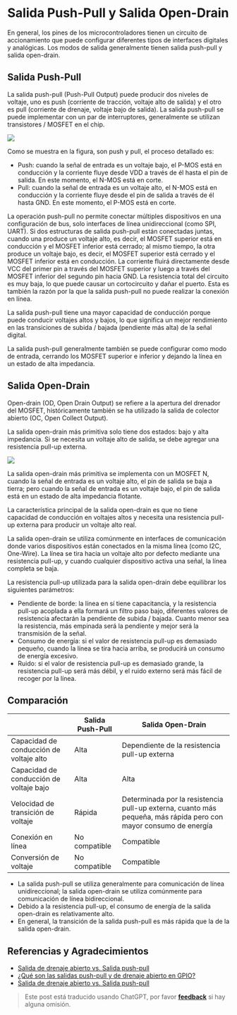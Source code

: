 # Salida Push-Pull y Salida Open-Drain

En general, los pines de los microcontroladores tienen un circuito de accionamiento que puede configurar diferentes tipos de interfaces digitales y analógicas. Los modos de salida generalmente tienen salida push-pull y salida open-drain.

## Salida Push-Pull

La salida push-pull (Push-Pull Output) puede producir dos niveles de voltaje, uno es push (corriente de tracción, voltaje alto de salida) y el otro es pull (corriente de drenaje, voltaje bajo de salida). La salida push-pull se puede implementar con un par de interruptores, generalmente se utilizan transistores / MOSFET en el chip.

![](https://wiki-media-1253965369.cos.ap-guangzhou.myqcloud.com/img/20211227095254.png)

Como se muestra en la figura, son push y pull, el proceso detallado es:

- Push: cuando la señal de entrada es un voltaje bajo, el P-MOS está en conducción y la corriente fluye desde VDD a través de él hasta el pin de salida. En este momento, el N-MOS está en corte.
- Pull: cuando la señal de entrada es un voltaje alto, el N-MOS está en conducción y la corriente fluye desde el pin de salida a través de él hasta GND. En este momento, el P-MOS está en corte.

La operación push-pull no permite conectar múltiples dispositivos en una configuración de bus, solo interfaces de línea unidireccional (como SPI, UART). Si dos estructuras de salida push-pull están conectadas juntas, cuando una produce un voltaje alto, es decir, el MOSFET superior está en conducción y el MOSFET inferior está cerrado; al mismo tiempo, la otra produce un voltaje bajo, es decir, el MOSFET superior está cerrado y el MOSFET inferior está en conducción. La corriente fluirá directamente desde VCC del primer pin a través del MOSFET superior y luego a través del MOSFET inferior del segundo pin hacia GND. La resistencia total del circuito es muy baja, lo que puede causar un cortocircuito y dañar el puerto. Esta es también la razón por la que la salida push-pull no puede realizar la conexión en línea.

La salida push-pull tiene una mayor capacidad de conducción porque puede conducir voltajes altos y bajos, lo que significa un mejor rendimiento en las transiciones de subida / bajada (pendiente más alta) de la señal digital.

La salida push-pull generalmente también se puede configurar como modo de entrada, cerrando los MOSFET superior e inferior y dejando la línea en un estado de alta impedancia.

## Salida Open-Drain

Open-drain (OD, Open Drain Output) se refiere a la apertura del drenador del MOSFET, históricamente también se ha utilizado la salida de colector abierto (OC, Open Collect Output).

La salida open-drain más primitiva solo tiene dos estados: bajo y alta impedancia. Si se necesita un voltaje alto de salida, se debe agregar una resistencia pull-up externa.

![](https://wiki-media-1253965369.cos.ap-guangzhou.myqcloud.com/img/20211228172532.png)

La salida open-drain más primitiva se implementa con un MOSFET N, cuando la señal de entrada es un voltaje alto, el pin de salida se baja a tierra; pero cuando la señal de entrada es un voltaje bajo, el pin de salida está en un estado de alta impedancia flotante.

La característica principal de la salida open-drain es que no tiene capacidad de conducción en voltajes altos y necesita una resistencia pull-up externa para producir un voltaje alto real.

La salida open-drain se utiliza comúnmente en interfaces de comunicación donde varios dispositivos están conectados en la misma línea (como I2C, One-Wire). La línea se tira hacia un voltaje alto por defecto mediante una resistencia pull-up, y cuando cualquier dispositivo activa una señal, la línea completa se baja.

La resistencia pull-up utilizada para la salida open-drain debe equilibrar los siguientes parámetros:

- Pendiente de borde: la línea en sí tiene capacitancia, y la resistencia pull-up acoplada a ella formará un filtro paso bajo, diferentes valores de resistencia afectarán la pendiente de subida / bajada. Cuanto menor sea la resistencia, más empinada será la pendiente y mejor será la transmisión de la señal.
- Consumo de energía: si el valor de resistencia pull-up es demasiado pequeño, cuando la línea se tira hacia arriba, se producirá un consumo de energía excesivo.
- Ruido: si el valor de resistencia pull-up es demasiado grande, la resistencia pull-up será más débil, y el ruido externo será más fácil de recoger por la línea.

## Comparación

|                                         | Salida Push-Pull | Salida Open-Drain                                                                                                |
| --------------------------------------- | ---------------- | ---------------------------------------------------------------------------------------------------------------- |
| Capacidad de conducción de voltaje alto | Alta             | Dependiente de la resistencia pull-up externa                                                                    |
| Capacidad de conducción de voltaje bajo | Alta             | Alta                                                                                                             |
| Velocidad de transición de voltaje      | Rápida           | Determinada por la resistencia pull-up externa, cuanto más pequeña, más rápida pero con mayor consumo de energía |
| Conexión en línea                       | No compatible    | Compatible                                                                                                       |
| Conversión de voltaje                   | No compatible    | Compatible                                                                                                       |

- La salida push-pull se utiliza generalmente para comunicación de línea unidireccional; la salida open-drain se utiliza comúnmente para comunicación de línea bidireccional.
- Debido a la resistencia pull-up, el consumo de energía de la salida open-drain es relativamente alto.
- En general, la transición de la salida push-pull es más rápida que la de la salida open-drain.

## Referencias y Agradecimientos

- [Salida de drenaje abierto vs. Salida push-pull](https://open4tech.com/open-drain-output-vs-push-pull-output/)
- [¿Qué son las salidas push-pull y de drenaje abierto en GPIO?](https://mp.weixin.qq.com/s/bNfSBfYKt_IKnFPvrCYD9Q)
- [Salida de drenaje abierto vs. Salida push-pull](https://zhuanlan.zhihu.com/p/41942876)

> Este post está traducido usando ChatGPT, por favor [**feedback**](https://github.com/linyuxuanlin/Wiki_MkDocs/issues/new) si hay alguna omisión.
